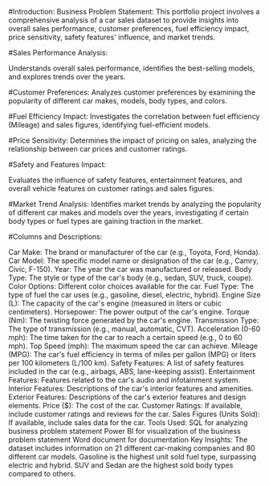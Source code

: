 #Introduction:
Business Problem Statement:
This portfolio project involves a comprehensive analysis of a car sales dataset to provide insights into overall sales performance, customer preferences, fuel efficiency impact, price sensitivity, safety features' influence, and market trends.

#Sales Performance Analysis:

Understands overall sales performance, identifies the best-selling models, and explores trends over the years.

#Customer Preferences:
Analyzes customer preferences by examining the popularity of different car makes, models, body types, and colors.

#Fuel Efficiency Impact:
Investigates the correlation between fuel efficiency (Mileage) and sales figures, identifying fuel-efficient models.

#Price Sensitivity:
Determines the impact of pricing on sales, analyzing the relationship between car prices and customer ratings.

#Safety and Features Impact:

Evaluates the influence of safety features, entertainment features, and overall vehicle features on customer ratings and sales figures.

#Market Trend Analysis:
Identifies market trends by analyzing the popularity of different car makes and models over the years, investigating if certain body types or fuel types are gaining traction in the market.

#Columns and Descriptions:

Car Make: The brand or manufacturer of the car (e.g., Toyota, Ford, Honda).
Car Model: The specific model name or designation of the car (e.g., Camry, Civic, F-150).
Year: The year the car was manufactured or released.
Body Type: The style or type of the car's body (e.g., sedan, SUV, truck, coupe).
Color Options: Different color choices available for the car.
Fuel Type: The type of fuel the car uses (e.g., gasoline, diesel, electric, hybrid).
Engine Size (L): The capacity of the car's engine (measured in liters or cubic centimeters).
Horsepower: The power output of the car's engine.
Torque (Nm): The twisting force generated by the car's engine.
Transmission Type: The type of transmission (e.g., manual, automatic, CVT).
Acceleration (0-60 mph): The time taken for the car to reach a certain speed (e.g., 0 to 60 mph).
Top Speed (mph): The maximum speed the car can achieve.
Mileage (MPG): The car's fuel efficiency in terms of miles per gallon (MPG) or liters per 100 kilometers (L/100 km).
Safety Features: A list of safety features included in the car (e.g., airbags, ABS, lane-keeping assist).
Entertainment Features: Features related to the car's audio and infotainment system.
Interior Features: Descriptions of the car's interior features and amenities.
Exterior Features: Descriptions of the car's exterior features and design elements.
Price ($): The cost of the car.
Customer Ratings: If available, include customer ratings and reviews for the car.
Sales Figures (Units Sold): If available, include sales data for the car.
Tools Used:
SQL for analyzing business problem statement
Power BI for visualization of the business problem statement
Word document for documentation
Key Insights:
The dataset includes information on 21 different car-making companies and 80 different car models.
Gasoline is the highest unit sold fuel type, surpassing electric and hybrid.
SUV and Sedan are the highest sold body types compared to others.
